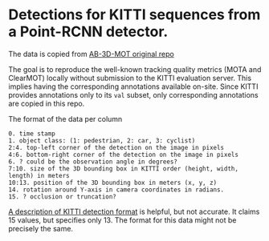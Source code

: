 # Detections for KITTI sequences from a Point-RCNN detector.

The data is copied from [AB-3D-MOT original repo](https://github.com/xinshuoweng/AB3DMOT/tree/master/data/KITTI/detection)

The goal is to reproduce the well-known tracking quality metrics (MOTA and ClearMOT) locally
without submission to the KITTI evaluation server. This implies having the corresponding 
annotations available on-site. Since KITTI provides annotations only to its `val` subset,
only corresponding annotations are copied in this repo.

The format of the data per column

    0. time stamp
    1. object class: (1: pedestrian, 2: car, 3: cyclist)
    2:4. top-left corner of the detection on the image in pixels
    4:6. bottom-right corner of the detection on the image in pixels
    6. ? could be the observation angle in degrees?
    7:10. size of the 3D bounding box in KITTI order (height, width, length) in meters
    10:13. position of the 3D bounding box in meters (x, y, z)
    14. rotation around Y-axis in camera coordinates in radians.
    15. ? occlusion or truncation?

[A description of KITTI detection format](https://labelformat.com/formats/object-detection/kitti/)
is helpful, but not accurate. It claims 15 values, but specifies only 13. The format 
for this data might not be precisely the same.

